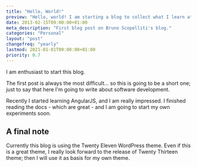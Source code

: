 ```yaml
---
title: "Hello, World!"
preview: "Hello, world! I am starting a blog to collect what I learn at work."
date: 2013-02-15T09:00:00+01:00
meta_description: "First blog post on Bruno Scopelliti's blog."
categories: "Personal"
layout: "post"
changefreq: "yearly"
lastmod: 2021-01-01T09:00:00+01:00
priority: 0.7
---
```


I am enthusiast to start this blog.

The first post is always the most difficult... so this is going to be a short one; just to say that here I'm going to write about software development.

Recently I started learning AngularJS, and I am really impressed. I finished reading the docs - which are great - and I am going to start my own experiments soon.

## A final note

Currently this blog is using the Twenty Eleven WordPress theme. Even if this is a great theme, I really look forward to the release of Twenty Thirteen theme; then I will use it as basis for my own theme.